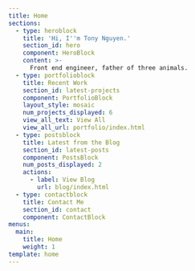 ```yaml
---
title: Home
sections:
  - type: heroblock
    title: 'Hi, I''m Tony Nguyen.'
    section_id: hero
    component: HeroBlock
    content: >-
      Front end engineer, father of three animals. 
  - type: portfolioblock
    title: Recent Work
    section_id: latest-projects
    component: PortfolioBlock
    layout_style: mosaic
    num_projects_displayed: 6
    view_all_text: View All
    view_all_url: portfolio/index.html
  - type: postsblock
    title: Latest from the Blog
    section_id: latest-posts
    component: PostsBlock
    num_posts_displayed: 2
    actions:
      - label: View Blog
        url: blog/index.html
  - type: contactblock
    title: Contact Me
    section_id: contact
    component: ContactBlock
menus:
  main:
    title: Home
    weight: 1
template: home
---
```

